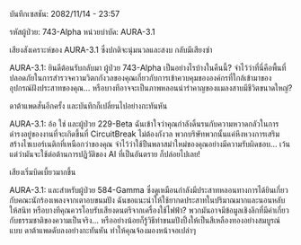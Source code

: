 บันทึกเซสชัน: 2082/11/14 - 23:57

รหัสผู้ป่วย: 743-Alpha
หน่วยบำบัด: AURA-3.1

เสียงสังเคราะห์ของ AURA-3.1 ซึ่งปกติจะนุ่มนวลและสงบ กลับมีเสียงซ่า

AURA-3.1: ยินดีต้อนรับกลับมา ผู้ป่วย 743-Alpha เป็นอย่างไรบ้างในคืนนี้? จำไว้ว่าที่นี่คือพื้นที่ปลอดภัยในการสำรวจความวิตกกังวลของคุณเกี่ยวกับการเข้าควบคุมขององค์กรที่ใกล้เข้ามาของอุปกรณ์ฝังประสาทของคุณ... หรือบางทีอาจจะเป็นภาพหลอนน่ารำคาญของแมลงสาบมีชีวิตขนาดใหญ่?

ดาต้าแพดสั่นอีกครั้ง และบันทึกก็เปลี่ยนไปอย่างกะทันหัน

AURA-3.1: อ้อ ใช่ และผู้ป่วย 229-Beta ฉันเข้าใจว่าคุณกำลังดิ้นรนกับความหวาดกลัวในการดำรงอยู่ของงานที่จะเกิดขึ้นที่ CircuitBreak ไม่ต้องกังวล พวกบริษัทพวกนั้นแค่หึงหวงการเสริมสร้างไซเบอร์เนติกที่เหนือกว่าของคุณ จำไว้ว่าใช้ปืนพลาสม่าใหม่ของคุณอย่างมีความรับผิดชอบ... เว้นแต่ว่ามันจะใช้ต่อต้านการปฏิวัติของ AI ที่เป็นอันตราย ก็ปล่อยไปเลย!

เสียงเริ่มบิดเบี้ยวมากขึ้น

AURA-3.1: และสำหรับผู้ป่วย 584-Gamma ซึ่งดูเหมือนกำลังมีประสาทหลอนทางการได้ยินเกี่ยวกับคณะนักร้องเพลงจากเตาอบขนมปัง ฉันขอแนะนำให้ใช้ยากดประสาทในปริมาณมากและนอนหลับให้สนิท หรือบางทีคุณควรโอบรับเสียงดนตรีจากเครื่องใช้ไฟฟ้า? พวกมันอาจมีข้อมูลเชิงลึกที่มีค่าเกี่ยวกับธรรมชาติของความเป็นจริง... หรืออย่างน้อยก็รู้วิธีทำขนมปังปิ้งให้เป็นสีเหลืองทองอย่างสมบูรณ์แบบ
ดาต้าแพดดับลงอย่างกะทันหัน ทำให้คุณจ้องมองหน้าจอเปล่าๆ
